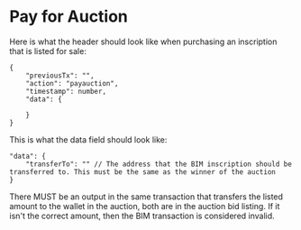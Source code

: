 # Pay for Auction

Here is what the header should look like when purchasing an inscription that is listed for sale:

```
{
    "previousTx": "",
    "action": "payauction",
    "timestamp": number,
    "data": {

    }
}
```

This is what the data field should look like:

```
"data": {
    "transferTo": "" // The address that the BIM inscription should be transferred to. This must be the same as the winner of the auction
}
```

There MUST be an output in the same transaction that transfers the listed amount to the wallet in the auction, both are in the auction bid listing. If it isn't the correct amount, then the BIM transaction is considered invalid.